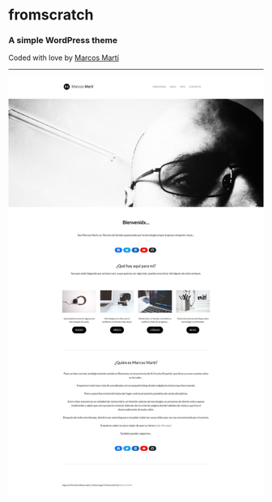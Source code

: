 # fromscratch    

### A simple WordPress theme   

Coded with love by [Marcos Martí](https://marcosmarti.org/)    
<hr>    
    
![fromscratch preview](https://github.com/ekosistema/fromscratch/raw/main/showreel.jpg "fromscratch preview")